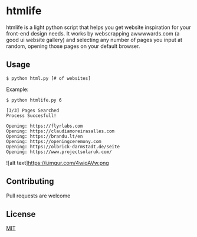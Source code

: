 # htmlife
htmlife is a light python script that helps you get website inspiration for your front-end design needs. It works by webscrapping awwwwards.com (a good ui website gallery) and selecting any number of pages you input at random, opening those pages on your default browser.

## Usage
```
$ python html.py [# of websites]
```
Example:
```
$ python htmlife.py 6         

[3/3] Pages Searched
Process Succesfull!

Opening: https://flyrlabs.com
Opening: https://claudiamoreirasalles.com
Opening: https://brandu.lt/en
Opening: https://openingceremony.com
Opening: https://olbrick-darmstadt.de/seite
Opening: https://www.projectsolaruk.com/
```
![alt text]https://i.imgur.com/4wioAVw.png
## Contributing
Pull requests are welcome

## License
[MIT](https://choosealicense.com/licenses/mit/)
